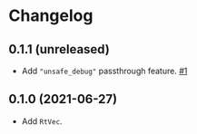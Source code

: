 # Changelog

## 0.1.1 (unreleased)

* Add `"unsafe_debug"` passthrough feature. [#1]

[#1]: https://github.com/azriel91/rt_map/pull/1

## 0.1.0 (2021-06-27)

* Add `RtVec`.
